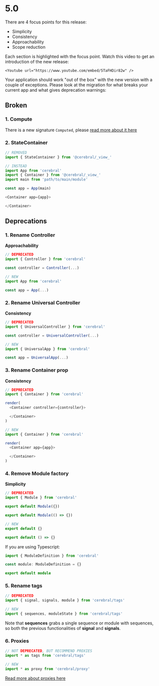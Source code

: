 # 5.0

There are 4 focus points for this release:

- Simplicity
- Consistency
- Approachability
- Scope reduction

Each section is highlighted with the focus point. Watch this video to get an introduction of the new release:

```marksy
<Youtube url="https://www.youtube.com/embed/5TaFHDir82w" />
```

Your application should work "out of the box" with the new version with a couple of exceptions. Please look at the migration for what breaks your current app and what gives deprecation warnings:

## Broken

### 1. Compute

There is a new signature `Computed`, please [read more about it here](/docs/api/computed)

### 2. StateContainer

```js
// REMOVED
import { StateContainer } from '@cerebral/_view_'

// INSTEAD
import App from 'cerebral'
import { Container } from '@cerebral/_view_'
import main from 'path/to/main/module'

const app = App(main)

<Container app={app}>

</Container>
```

## Deprecations

### 1. Rename Controller

**Approachability** 

```js
// DEPRECATED
import { Controller } from 'cerebral'

const controller = Controller(...)

// NEW
import App from 'cerebral'

const app = App(...)
```

### 2. Rename Universal Controller

**Consistency**

```js
// DEPRECATED
import { UniversalController } from 'cerebral'

const controller = UniversalController(...)

// NEW
import { UniversalApp } from 'cerebral'

const app = UniversalApp(...)
```

### 3. Rename Container prop

**Consistency**

```js
// DEPRECATED
import { Container } from 'cerebral'

render(
  <Container controller={controller}>

  </Container>
)

// NEW
import { Container } from 'cerebral'

render(
  <Container app={app}>

  </Container>
)
```

### 4. Remove Module factory

**Simplicity** 

```js
// DEPRECATED
import { Module } from 'cerebral'

export default Module({})

export default Module(() => {})

// NEW
export default {}

export default () => {}
```

If you are using Typescript:

```ts
import { ModuleDefinition } from 'cerebral'

const module: ModuleDefinition = {}

export default module
```

### 5. Rename tags

```js
// DEPRECATED
import { signal, signals, module } from 'cerebral/tags'

// NEW
import { sequences, moduleState } from 'cerebral/tags'
```

Note that **sequences** grabs a single sequence or module with sequences, so both the previous functionalities of **signal** and **signals**. 

### 6. Proxies

```js
// NOT DEPRECATED, BUT RECOMMEND PROXIES
import * as tags from 'cerebral/tags'

// NEW
import * as proxy from 'cerebral/proxy'
```

[Read more about proxies here](/docs/api/proxy)